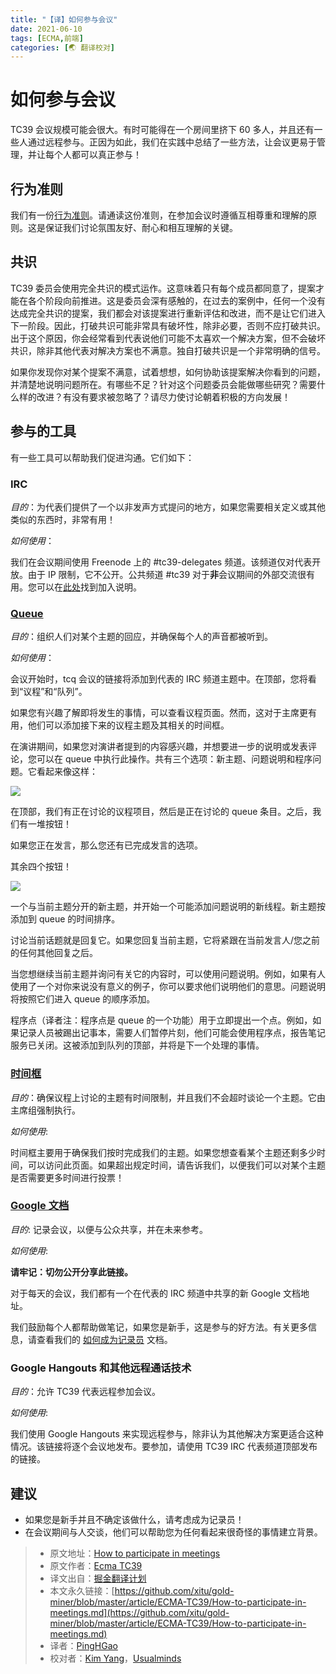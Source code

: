 ```yaml
---
title: "【译】如何参与会议"
date: 2021-06-10
tags: [ECMA,前端]
categories: [🌏 翻译校对]
---
```


# 如何参与会议

TC39 会议规模可能会很大。有时可能得在一个房间里挤下 60 多人，并且还有一些人通过远程参与。正因为如此，我们在实践中总结了一些方法，让会议更易于管理，并让每个人都可以真正参与！

## 行为准则

我们有一份[行为准则](https://tc39.es/code-of-conduct/)。请通读这份准则，在参加会议时遵循互相尊重和理解的原则。这是保证我们讨论氛围友好、耐心和相互理解的关键。

## 共识

TC39 委员会使用完全共识的模式运作。这意味着只有每个成员都同意了，提案才能在各个阶段向前推进。这是委员会深有感触的，在过去的案例中，任何一个没有达成完全共识的提案，我们都会对该提案进行重新评估和改进，而不是让它们进入下一阶段。因此，打破共识可能非常具有破坏性，除非必要，否则不应打破共识。出于这个原因，你会经常看到代表说他们可能不太喜欢一个解决方案，但不会破坏共识，除非其他代表对解决方案也不满意。独自打破共识是一个非常明确的信号。

如果你发现你对某个提案不满意，试着想想，如何协助该提案解决你看到的问题，并清楚地说明问题所在。有哪些不足？针对这个问题委员会能做哪些研究？需要什么样的改进？有没有要求被忽略了？请尽力使讨论朝着积极的方向发展！

## 参与的工具

有一些工具可以帮助我们促进沟通。它们如下：

### IRC

_目的_：为代表们提供了一个以非发声方式提问的地方，如果您需要相关定义或其他类似的东西时，非常有用！

_如何使用_：

我们在会议期间使用 Freenode 上的 #tc39-delegates 频道。该频道仅对代表开放。由于 IP 限制，它不公开。公共频道 #tc39 对于**非**会议期间的外部交流很有用。您可以在[此处](https://freenode.net/kb/answer/chat)找到加入说明。

### [Queue](https://tcq.app/)

_目的_：组织人们对某个主题的回应，并确保每个人的声音都被听到。

_如何使用_：

会议开始时，tcq 会议的链接将添加到代表的 IRC 频道主题中。在顶部，您将看到“议程”和“队列”。

如果您有兴趣了解即将发生的事情，可以查看议程页面。然而，这对于主席更有用，他们可以添加接下来的议程主题及其相关的时间框。

在演讲期间，如果您对演讲者提到的内容感兴趣，并想要进一步的说明或发表评论，您可以在 queue 中执行此操作。共有三个选项：新主题、问题说明和程序问题。它看起来像这样：

![](./images/queue.png)

在顶部，我们有正在讨论的议程项目，然后是正在讨论的 queue 条目。之后，我们有一堆按钮！

如果您正在发言，那么您还有已完成发言的选项。

其余四个按钮！

![](./images/queue-buttons.png)

一个与当前主题分开的新主题，并开始一个可能添加问题说明的新线程。新主题按添加到 queue 的时间排序。

讨论当前话题就是回复它。如果您回复当前主题，它将紧跟在当前发言人/您之前的任何其他回复之后。

当您想继续当前主题并询问有关它的内容时，可以使用问题说明。例如，如果有人使用了一个对你来说没有意义的例子，你可以要求他们说明他们的意思。问题说明将按照它们进入 queue 的顺序添加。

 程序点（译者注：程序点是 queue 的一个功能）用于立即提出一个点。例如，如果记录人员被踢出记事本，需要人们暂停片刻，他们可能会使用程序点，报告笔记服务已关闭。这被添加到队列的顶部，并将是下一个处理的事情。

### [时间框](https://timebox.now.sh/)

_目的_：确保议程上讨论的主题有时间限制，并且我们不会超时谈论一个主题。它由主席组强制执行。

_如何使用_:

时间框主要用于确保我们按时完成我们的主题。如果您想查看某个主题还剩多少时间，可以访问此页面。如果超出规定时间，请告诉我们，以便我们可以对某个主题是否需要更多时间进行投票！

### [Google 文档](https://www.google.com/docs/about/)

_目的_: 记录会议，以便与公众共享，并在未来参考。

_如何使用_:

**请牢记：切勿公开分享此链接。**

对于每天的会议，我们都有一个在代表的 IRC 频道中共享的新 Google 文档地址。

我们鼓励每个人都帮助做笔记，如果您是新手，这是参与的好方法。有关更多信息，请查看我们的 [如何成为记录员](./how-to-take-notes.md) 文档。

### Google Hangouts 和其他远程通话技术

_目的_：允许 TC39 代表远程参加会议。

_如何使用_:

我们使用 Google Hangouts 来实现远程参与，除非认为其他解决方案更适合这种情况。该链接将逐个会议地发布。要参加，请使用 TC39 IRC 代表频道顶部发布的链接。

## 建议

- 如果您是新手并且不确定该做什么，请考虑成为记录员！
- 在会议期间与人交谈，他们可以帮助您为任何看起来很奇怪的事情建立背景。

> * 原文地址：[How to participate in meetings](https://github.com/tc39/how-we-work/blob/master/how-to-participate-in-meetings.md)
> * 原文作者：[Ecma TC39](https://github.com/tc39/how-we-work)
> * 译文出自：[掘金翻译计划](https://github.com/xitu/gold-miner)
> * 本文永久链接：[https://github.com/xitu/gold-miner/blob/master/article/ECMA-TC39/How-to-participate-in-meetings.md](https://github.com/xitu/gold-miner/blob/master/article/ECMA-TC39/How-to-participate-in-meetings.md)
> * 译者：[PingHGao](https://github.com/PingHGao)
> * 校对者：[Kim Yang](https://github.com/KimYangOfCat)，[Usualminds](https://github.com/Usualminds)
